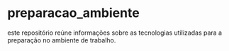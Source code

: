 # preparacao_ambiente
este repositório reúne informações sobre as tecnologias utilizadas para a preparação no ambiente de trabalho.
